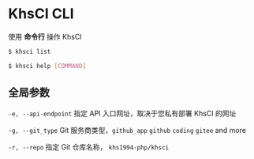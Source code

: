 # KhsCI CLI

使用 **命令行** 操作 KhsCI

```bash
$ khsci list

$ khsci help [COMMAND]
```

## 全局参数

`-e, --api-endpoint` 指定 API 入口网址，取决于您私有部署 KhsCI 的网址

`-g, --git_type` Git 服务商类型，`github_app` `github` `coding` `gitee` and more

`-r, --repo` 指定 Git 仓库名称， `khs1994-php/khsci`
